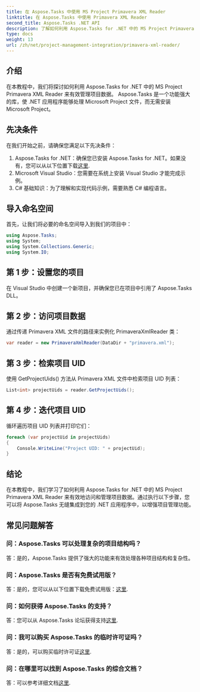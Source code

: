 ```yaml
---
title: 在 Aspose.Tasks 中使用 MS Project Primavera XML Reader
linktitle: 在 Aspose.Tasks 中使用 Primavera XML Reader
second_title: Aspose.Tasks .NET API
description: 了解如何利用 Aspose.Tasks for .NET 中的 MS Project Primavera XML Reader 来有效管理项目数据。获取分步指导并探索常见问题解答。
type: docs
weight: 13
url: /zh/net/project-management-integration/primavera-xml-reader/
---
```

## 介绍
在本教程中，我们将探讨如何利用 Aspose.Tasks for .NET 中的 MS Project Primavera XML Reader 来有效管理项目数据。 Aspose.Tasks 是一个功能强大的库，使 .NET 应用程序能够处理 Microsoft Project 文件，而无需安装 Microsoft Project。
## 先决条件
在我们开始之前，请确保您满足以下先决条件：
1.  Aspose.Tasks for .NET：确保您已安装 Aspose.Tasks for .NET。如果没有，您可以从以下位置下载[这里](https://releases.aspose.com/tasks/net/).
2. Microsoft Visual Studio：您需要在系统上安装 Visual Studio 才能完成示例。
3. C# 基础知识：为了理解和实现代码示例，需要熟悉 C# 编程语言。

## 导入命名空间
首先，让我们将必要的命名空间导入到我们的项目中：
```csharp
using Aspose.Tasks;
using System;
using System.Collections.Generic;
using System.IO;

```
## 第 1 步：设置您的项目
在 Visual Studio 中创建一个新项目，并确保您已在项目中引用了 Aspose.Tasks DLL。
## 第 2 步：访问项目数据
通过传递 Primavera XML 文件的路径来实例化 PrimaveraXmlReader 类：
```csharp
var reader = new PrimaveraXmlReader(DataDir + "primavera.xml");
```
## 第 3 步：检索项目 UID
使用 GetProjectUids() 方法从 Primavera XML 文件中检索项目 UID 列表：
```csharp
List<int> projectUids = reader.GetProjectUids();
```
## 第 4 步：迭代项目 UID
循环遍历项目 UID 列表并打印它们：
```csharp
foreach (var projectUid in projectUids)
{
    Console.WriteLine("Project UID: " + projectUid);
}
```

## 结论
在本教程中，我们学习了如何利用 Aspose.Tasks for .NET 中的 MS Project Primavera XML Reader 来有效地访问和管理项目数据。通过执行以下步骤，您可以将 Aspose.Tasks 无缝集成到您的 .NET 应用程序中，以增强项目管理功能。
## 常见问题解答
### 问：Aspose.Tasks 可以处理复杂的项目结构吗？
答：是的，Aspose.Tasks 提供了强大的功能来有效处理各种项目结构和复杂性。
### 问：Aspose.Tasks 是否有免费试用版？
答：是的，您可以从以下位置下载免费试用版：[这里](https://releases.aspose.com/).
### 问：如何获得 Aspose.Tasks 的支持？
答：您可以从 Aspose.Tasks 论坛获得支持[这里](https://forum.aspose.com/c/tasks/15).
### 问：我可以购买 Aspose.Tasks 的临时许可证吗？
答：是的，可以购买临时许可证[这里](https://purchase.aspose.com/temporary-license/).
### 问：在哪里可以找到 Aspose.Tasks 的综合文档？
答：可以参考详细文档[这里](https://reference.aspose.com/tasks/net/).